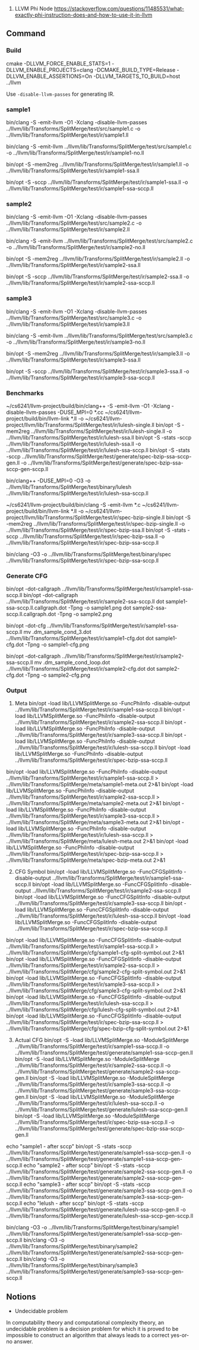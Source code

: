 1. LLVM Phi Node
https://stackoverflow.com/questions/11485531/what-exactly-phi-instruction-does-and-how-to-use-it-in-llvm


## Command
### Build
cmake -DLLVM_FORCE_ENABLE_STATS=1 -DLLVM_ENABLE_PROJECTS=clang -DCMAKE_BUILD_TYPE=Release -DLLVM_ENABLE_ASSERTIONS=On -DLLVM_TARGETS_TO_BUILD=host ../llvm

Use `-disable-llvm-passes` for generating IR.

### sample1
bin/clang -S -emit-llvm -O1 -Xclang -disable-llvm-passes ../llvm/lib/Transforms/SplitMerge/test/src/sample1.c -o ../llvm/lib/Transforms/SplitMerge/test/ir/sample1.ll

bin/clang -S -emit-llvm ../llvm/lib/Transforms/SplitMerge/test/src/sample1.c -o ../llvm/lib/Transforms/SplitMerge/test/ir/sample1-no.ll

bin/opt -S -mem2reg ../llvm/lib/Transforms/SplitMerge/test/ir/sample1.ll -o ../llvm/lib/Transforms/SplitMerge/test/ir/sample1-ssa.ll

bin/opt -S -sccp ../llvm/lib/Transforms/SplitMerge/test/ir/sample1-ssa.ll -o ../llvm/lib/Transforms/SplitMerge/test/ir/sample1-ssa-sccp.ll

### sample2
bin/clang -S -emit-llvm -O1 -Xclang -disable-llvm-passes ../llvm/lib/Transforms/SplitMerge/test/src/sample2.c -o ../llvm/lib/Transforms/SplitMerge/test/ir/sample2.ll

bin/clang -S -emit-llvm ../llvm/lib/Transforms/SplitMerge/test/src/sample2.c -o ../llvm/lib/Transforms/SplitMerge/test/ir/sample2-no.ll

bin/opt -S -mem2reg ../llvm/lib/Transforms/SplitMerge/test/ir/sample2.ll -o ../llvm/lib/Transforms/SplitMerge/test/ir/sample2-ssa.ll

bin/opt -S -sccp ../llvm/lib/Transforms/SplitMerge/test/ir/sample2-ssa.ll -o ../llvm/lib/Transforms/SplitMerge/test/ir/sample2-ssa-sccp.ll

### sample3
bin/clang -S -emit-llvm -O1 -Xclang -disable-llvm-passes ../llvm/lib/Transforms/SplitMerge/test/src/sample3.c -o ../llvm/lib/Transforms/SplitMerge/test/ir/sample3.ll

bin/clang -S -emit-llvm ../llvm/lib/Transforms/SplitMerge/test/src/sample3.c -o ../llvm/lib/Transforms/SplitMerge/test/ir/sample3-no.ll

bin/opt -S -mem2reg ../llvm/lib/Transforms/SplitMerge/test/ir/sample3.ll -o ../llvm/lib/Transforms/SplitMerge/test/ir/sample3-ssa.ll

bin/opt -S -sccp ../llvm/lib/Transforms/SplitMerge/test/ir/sample3-ssa.ll -o ../llvm/lib/Transforms/SplitMerge/test/ir/sample3-ssa-sccp.ll

### Benchmarks
~/cs6241/llvm-project/build/bin/clang++ -S -emit-llvm -O1 -Xclang -disable-llvm-passes -DUSE_MPI=0 *.cc
~/cs6241/llvm-project/build/bin/llvm-link *.ll -o ~/cs6241/llvm-project/llvm/lib/Transforms/SplitMerge/test/ir/lulesh-single.ll
bin/opt -S -mem2reg ../llvm/lib/Transforms/SplitMerge/test/ir/lulesh-single.ll -o ../llvm/lib/Transforms/SplitMerge/test/ir/lulesh-ssa.ll
bin/opt -S -stats -sccp ../llvm/lib/Transforms/SplitMerge/test/ir/lulesh-ssa.ll -o ../llvm/lib/Transforms/SplitMerge/test/ir/lulesh-ssa-sccp.ll
bin/opt -S -stats -sccp ../llvm/lib/Transforms/SplitMerge/test/generate/spec-bzip-ssa-sccp-gen.ll -o ../llvm/lib/Transforms/SplitMerge/test/generate/spec-bzip-ssa-sccp-gen-sccp.ll

bin/clang++ -DUSE_MPI=0 -O3 -o ../llvm/lib/Transforms/SplitMerge/test/binary/lulesh ../llvm/lib/Transforms/SplitMerge/test/ir/lulesh-ssa-sccp.ll

~/cs6241/llvm-project/build/bin/clang -S -emit-llvm *.c
~/cs6241/llvm-project/build/bin/llvm-link *.ll -o ~/cs6241/llvm-project/llvm/lib/Transforms/SplitMerge/test/ir/spec-bzip-single.ll
bin/opt -S -mem2reg ../llvm/lib/Transforms/SplitMerge/test/ir/spec-bzip-single.ll -o ../llvm/lib/Transforms/SplitMerge/test/ir/spec-bzip-ssa.ll
bin/opt -S -stats -sccp ../llvm/lib/Transforms/SplitMerge/test/ir/spec-bzip-ssa.ll -o ../llvm/lib/Transforms/SplitMerge/test/ir/spec-bzip-ssa-sccp.ll

bin/clang -O3 -o ../llvm/lib/Transforms/SplitMerge/test/binary/spec ../llvm/lib/Transforms/SplitMerge/test/ir/spec-bzip-ssa-sccp.ll

### Generate CFG
bin/opt -dot-callgraph ../llvm/lib/Transforms/SplitMerge/test/ir/sample1-ssa-sccp.ll
bin/opt -dot-callgraph ../llvm/lib/Transforms/SplitMerge/test/ir/sample2-ssa-sccp.ll
dot sample1-ssa-sccp.ll.callgraph.dot -Tpng -o sample1.png
dot sample2-ssa-sccp.ll.callgraph.dot -Tpng -o sample2.png

bin/opt -dot-cfg ../llvm/lib/Transforms/SplitMerge/test/ir/sample1-ssa-sccp.ll
mv .dm_sample_cond_3.dot ../llvm/lib/Transforms/SplitMerge/test/ir/sample1-cfg.dot
dot sample1-cfg.dot -Tpng -o sample1-cfg.png

bin/opt -dot-callgraph ../llvm/lib/Transforms/SplitMerge/test/ir/sample2-ssa-sccp.ll
mv .dm_sample_cond_loop.dot ../llvm/lib/Transforms/SplitMerge/test/ir/sample2-cfg.dot
dot sample2-cfg.dot -Tpng -o sample2-cfg.png

### Output
1. Meta
bin/opt -load lib/LLVMSplitMerge.so -FuncPhiInfo -disable-output ../llvm/lib/Transforms/SplitMerge/test/ir/sample1-ssa-sccp.ll
bin/opt -load lib/LLVMSplitMerge.so -FuncPhiInfo -disable-output ../llvm/lib/Transforms/SplitMerge/test/ir/sample2-ssa-sccp.ll
bin/opt -load lib/LLVMSplitMerge.so -FuncPhiInfo -disable-output ../llvm/lib/Transforms/SplitMerge/test/ir/sample3-ssa-sccp.ll
bin/opt -load lib/LLVMSplitMerge.so -FuncPhiInfo -disable-output ../llvm/lib/Transforms/SplitMerge/test/ir/lulesh-ssa-sccp.ll
bin/opt -load lib/LLVMSplitMerge.so -FuncPhiInfo -disable-output ../llvm/lib/Transforms/SplitMerge/test/ir/spec-bzip-ssa-sccp.ll

bin/opt -load lib/LLVMSplitMerge.so -FuncPhiInfo -disable-output ../llvm/lib/Transforms/SplitMerge/test/ir/sample1-ssa-sccp.ll > ../llvm/lib/Transforms/SplitMerge/meta/sample1-meta.out 2>&1
bin/opt -load lib/LLVMSplitMerge.so -FuncPhiInfo -disable-output ../llvm/lib/Transforms/SplitMerge/test/ir/sample2-ssa-sccp.ll > ../llvm/lib/Transforms/SplitMerge/meta/sample2-meta.out 2>&1
bin/opt -load lib/LLVMSplitMerge.so -FuncPhiInfo -disable-output ../llvm/lib/Transforms/SplitMerge/test/ir/sample3-ssa-sccp.ll > ../llvm/lib/Transforms/SplitMerge/meta/sample3-meta.out 2>&1
bin/opt -load lib/LLVMSplitMerge.so -FuncPhiInfo -disable-output ../llvm/lib/Transforms/SplitMerge/test/ir/lulesh-ssa-sccp.ll > ../llvm/lib/Transforms/SplitMerge/meta/lulesh-meta.out 2>&1
bin/opt -load lib/LLVMSplitMerge.so -FuncPhiInfo -disable-output ../llvm/lib/Transforms/SplitMerge/test/ir/spec-bzip-ssa-sccp.ll > ../llvm/lib/Transforms/SplitMerge/meta/spec-bzip-meta.out 2>&1

2. CFG Symbol
bin/opt -load lib/LLVMSplitMerge.so -FuncCFGSplitInfo -disable-output ../llvm/lib/Transforms/SplitMerge/test/ir/sample1-ssa-sccp.ll
bin/opt -load lib/LLVMSplitMerge.so -FuncCFGSplitInfo -disable-output ../llvm/lib/Transforms/SplitMerge/test/ir/sample2-ssa-sccp.ll
bin/opt -load lib/LLVMSplitMerge.so -FuncCFGSplitInfo -disable-output ../llvm/lib/Transforms/SplitMerge/test/ir/sample3-ssa-sccp.ll
bin/opt -load lib/LLVMSplitMerge.so -FuncCFGSplitInfo -disable-output ../llvm/lib/Transforms/SplitMerge/test/ir/lulesh-ssa-sccp.ll
bin/opt -load lib/LLVMSplitMerge.so -FuncCFGSplitInfo -disable-output ../llvm/lib/Transforms/SplitMerge/test/ir/spec-bzip-ssa-sccp.ll

bin/opt -load lib/LLVMSplitMerge.so -FuncCFGSplitInfo -disable-output ../llvm/lib/Transforms/SplitMerge/test/ir/sample1-ssa-sccp.ll > ../llvm/lib/Transforms/SplitMerge/cfg/sample1-cfg-split-symbol.out 2>&1
bin/opt -load lib/LLVMSplitMerge.so -FuncCFGSplitInfo -disable-output ../llvm/lib/Transforms/SplitMerge/test/ir/sample2-ssa-sccp.ll > ../llvm/lib/Transforms/SplitMerge/cfg/sample2-cfg-split-symbol.out 2>&1
bin/opt -load lib/LLVMSplitMerge.so -FuncCFGSplitInfo -disable-output ../llvm/lib/Transforms/SplitMerge/test/ir/sample3-ssa-sccp.ll > ../llvm/lib/Transforms/SplitMerge/cfg/sample3-cfg-split-symbol.out 2>&1
bin/opt -load lib/LLVMSplitMerge.so -FuncCFGSplitInfo -disable-output ../llvm/lib/Transforms/SplitMerge/test/ir/lulesh-ssa-sccp.ll > ../llvm/lib/Transforms/SplitMerge/cfg/lulesh-cfg-split-symbol.out 2>&1
bin/opt -load lib/LLVMSplitMerge.so -FuncCFGSplitInfo -disable-output ../llvm/lib/Transforms/SplitMerge/test/ir/spec-bzip-ssa-sccp.ll > ../llvm/lib/Transforms/SplitMerge/cfg/spec-bzip-cfg-split-symbol.out 2>&1

3. Actual CFG
bin/opt -S -load lib/LLVMSplitMerge.so -ModuleSplitMerge ../llvm/lib/Transforms/SplitMerge/test/ir/sample1-ssa-sccp.ll -o ../llvm/lib/Transforms/SplitMerge/test/generate/sample1-ssa-sccp-gen.ll
bin/opt -S -load lib/LLVMSplitMerge.so -ModuleSplitMerge ../llvm/lib/Transforms/SplitMerge/test/ir/sample2-ssa-sccp.ll -o ../llvm/lib/Transforms/SplitMerge/test/generate/sample2-ssa-sccp-gen.ll
bin/opt -S -load lib/LLVMSplitMerge.so -ModuleSplitMerge ../llvm/lib/Transforms/SplitMerge/test/ir/sample3-ssa-sccp.ll -o ../llvm/lib/Transforms/SplitMerge/test/generate/sample3-ssa-sccp-gen.ll
bin/opt -S -load lib/LLVMSplitMerge.so -ModuleSplitMerge ../llvm/lib/Transforms/SplitMerge/test/ir/lulesh-ssa-sccp.ll -o ../llvm/lib/Transforms/SplitMerge/test/generate/lulesh-ssa-sccp-gen.ll
bin/opt -S -load lib/LLVMSplitMerge.so -ModuleSplitMerge ../llvm/lib/Transforms/SplitMerge/test/ir/spec-bzip-ssa-sccp.ll -o ../llvm/lib/Transforms/SplitMerge/test/generate/spec-bzip-ssa-sccp-gen.ll

echo "sample1 - after sccp"
bin/opt -S -stats -sccp ../llvm/lib/Transforms/SplitMerge/test/generate/sample1-ssa-sccp-gen.ll -o ../llvm/lib/Transforms/SplitMerge/test/generate/sample1-ssa-sccp-gen-sccp.ll
echo "sample2 - after sccp"
bin/opt -S -stats -sccp ../llvm/lib/Transforms/SplitMerge/test/generate/sample2-ssa-sccp-gen.ll -o ../llvm/lib/Transforms/SplitMerge/test/generate/sample2-ssa-sccp-gen-sccp.ll
echo "sample3 - after sccp"
bin/opt -S -stats -sccp ../llvm/lib/Transforms/SplitMerge/test/generate/sample3-ssa-sccp-gen.ll -o ../llvm/lib/Transforms/SplitMerge/test/generate/sample3-ssa-sccp-gen-sccp.ll
echo "lelush - after sccp"
bin/opt -S -stats -sccp ../llvm/lib/Transforms/SplitMerge/test/generate/lulesh-ssa-sccp-gen.ll -o ../llvm/lib/Transforms/SplitMerge/test/generate/lulesh-ssa-sccp-gen-sccp.ll

bin/clang -O3 -o ../llvm/lib/Transforms/SplitMerge/test/binary/sample1 ../llvm/lib/Transforms/SplitMerge/test/generate/sample1-ssa-sccp-gen-sccp.ll
bin/clang -O3 -o ../llvm/lib/Transforms/SplitMerge/test/binary/sample2 ../llvm/lib/Transforms/SplitMerge/test/generate/sample2-ssa-sccp-gen-sccp.ll
bin/clang -O3 -o ../llvm/lib/Transforms/SplitMerge/test/binary/sample3 ../llvm/lib/Transforms/SplitMerge/test/generate/sample3-ssa-sccp-gen-sccp.ll

## Notions
- Undecidable problem

In computability theory and computational complexity theory, an undecidable problem is a decision problem for which it is proved to be impossible to construct an algorithm that always leads to a correct yes-or-no answer.